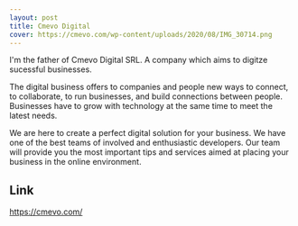 ```yaml
---
layout: post
title: Cmevo Digital
cover: https://cmevo.com/wp-content/uploads/2020/08/IMG_30714.png
---
```


I'm the father of Cmevo Digital SRL. A company which aims to digitze sucessful businesses.

The digital business offers to companies and people new ways to connect, to collaborate, to run businesses, and build connections between people. Businesses have to grow with technology at the same time to meet the latest needs.

We are here to create a perfect digital solution for your business. We have one of the best teams of involved and enthusiastic developers. Our team will provide you the most important tips and services aimed at placing your business in the online environment.

## Link
<https://cmevo.com/>

